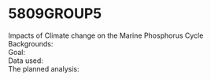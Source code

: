 # 5809GROUP5
Impacts of Climate change on the Marine  Phosphorus Cycle  
Backgrounds:  
Goal:   
Data used:   
The planned analysis:  
